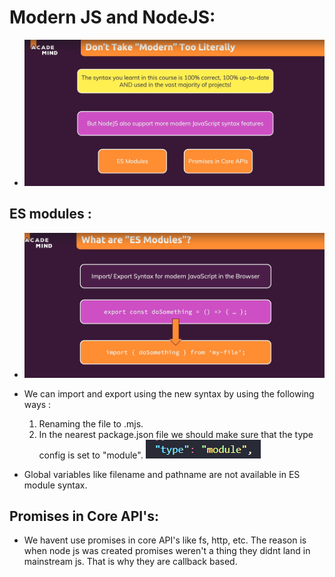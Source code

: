 # Modern JS and NodeJS:

* ![](2022-06-28-17-42-09.png)

## ES modules :

* ![](2022-06-28-17-43-16.png)

* We can import and export using the new syntax by using the following ways :

    1) Renaming the file to .mjs.
    2) In the nearest package.json file we should make sure that the type config is set to "module". ![](2022-06-28-17-57-03.png)

* Global variables like filename and pathname are not available in ES module syntax.

## Promises in Core API's:

* We havent use promises in core API's like fs, http, etc. The reason is when node js was created promises weren't a thing they didnt land in mainstream js. That is why they are callback based.

